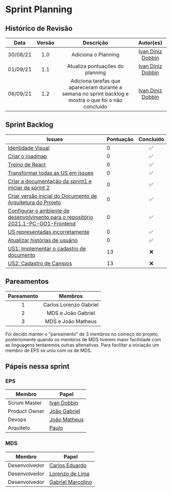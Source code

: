 # Sprint Planning 

## Histórico de Revisão
| Data | Versão | Descrição | Autor(es)|
|:----:|:------:|:---------:|:--------:|
| 30/08/21 | 1.0 | Adiciona o Planning | [Ivan Diniz Dobbin](https://github.com/darmsDD)|
| 01/09/21 | 1.1 | Atualiza pontuações do planning| [Ivan Diniz Dobbin](https://github.com/darmsDD)|
| 06/09/21| 1.2 | Adiciona tarefas que apareceram durante a semana no sprint backlog e mostra o que foi o não concluído| [Ivan Diniz Dobbin](https://github.com/darmsDD)


## Sprint Backlog
Issues | Pontuação | Concluído
------------ | -------------- | :--------:
[Identidade Visual](https://github.com/fga-eps-mds/2021.1-PC-GO1/issues/14) | 0 | :white_check_mark: 
[Criar o roadmap](https://github.com/fga-eps-mds/2021.1-PC-GO1/issues/17) | 0 | :white_check_mark: 
[Treino de React](https://github.com/fga-eps-mds/2021.1-PC-GO1/issues/15) | 0 | :white_check_mark: 
[Transformar todas as US em issues](https://github.com/fga-eps-mds/2021.1-PC-GO1/issues/21) | 0  |:white_check_mark:
[Criar a documentação da sprint1 e iniciar da sprint 2](https://github.com/fga-eps-mds/2021.1-PC-GO1/issues/24) | 0 | :white_check_mark: 
[Criar versão inicial do Documento de Arquitetura do Projeto](https://github.com/fga-eps-mds/2021.1-PC-GO1/issues/23) | 0 |  :white_check_mark: 
[Configurar o ambiente de desenvolvimento para o repositório 2021.1-PC-GO1-Frontend](https://github.com/fga-eps-mds/2021.1-pc-go1/issues/16) | 0 |:white_check_mark: 
[US representadas incorretamente](https://github.com/fga-eps-mds/2021.1-pc-go1/issues/62)| 0 | :white_check_mark: 
[Atualizar histórias de usuário](https://github.com/fga-eps-mds/2021.1-pc-go1/issues/31) | 0 | :white_check_mark:  
[US1: Implementar o cadastro de documento](https://github.com/fga-eps-mds/2021.1-pc-go1/issues/16) | 13 |:x: 
[US2: Cadastro de Campos](https://github.com/fga-eps-mds/2021.1-pc-go1/issues/16) | 13 |:x:

 


## Pareamentos

| Pareamento | Membros
|:--------: | :-------:
| 1 | Carlos Lorenzo Gabriel
| 2 | MDS e João Gabriel
| 3 | MDS e João Matheus

Foi decido manter o "pareamento" de 3 membros no começo do projeto, posteriomente quando os membros de MDS tiverem maior facilidade com as linguagens tentaremos outras altenativas. Para facilitar a iniciação um membro de EPS se uniu com os de MDS.



## Pápeis nessa sprint

### EPS
Membro| Papel
------------ | --------------
Scrum Master | [Ivan Dobbin](https://github.com/darmsDD)
Product Owner| [João Gabriel](https://github.com/bielrossi15)
Devops | [João Matheus](https://github.com/J-Matheus)
Arquiteto | [Paulo](https://github.com/PauloVitorRocha)

### MDS
Membro| Papel
------------ | --------------
Desenvolvedor | [Carlos Eduardo](https://github.com/CaduRoriz)
Desenvolvedor | [Lorenzo de Lima](https://github.com/lorenzo7377)
Desenvolvedor | [Gabriel Marcolino](https://github.com/GabrielMR360)
